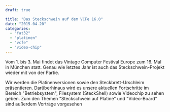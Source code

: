 ```yaml
---
draft: true

title: "Das Steckschwein auf dem VCFe 16.0"
date: "2015-04-20"
categories: 
  - "fat32"
  - "platinen"
  - "vcfe"
  - "video-chip"
---
```


Vom 1. bis 3. Mai findet das Vintage Computer Festival Europe zum 16. Mal in München statt. Genau wie letztes Jahr ist auch das Steckschwein-Projekt wieder mit von der Partie.

Wir werden die Platinenversionen sowie den Steckbrett-Urschleim präsentieren. Darüberhinaus wird es unsere aktuellen Fortschritte im Bereich "Betriebsystem", Filesystem (SteckShell) sowie Videochip zu sehen geben. Zum den Themen "Steckschwein auf Platine" und "Video-Board" sind außerdem Vorträge vorgesehen
